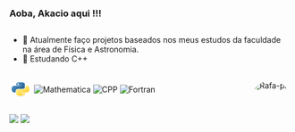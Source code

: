 ### Aoba, Akacio aqui !!!
##
- 🔭 Atualmente faço projetos baseados nos meus estudos da faculdade na área de Física e Astronomia.
- 🌱 Estudando C++
<div style="display: inline_block"><br>
  <img align="center" alt="Python" height="30" width="40" src="https://raw.githubusercontent.com/devicons/devicon/master/icons/python/python-original.svg">
  <img align="center" alt="Mathematica" height="30" width="40" src="https://www.logo.wine/a/logo/Wolfram_Mathematica/Wolfram_Mathematica-Logo.wine.svg">
  <img align="center" alt="CPP" height="30" width="40" src="https://cdn.jsdelivr.net/gh/devicons/devicon/icons/cplusplus/cplusplus-original.svg">
  <img align="center" alt="Fortran" height="30" width="40" src="https://upload.wikimedia.org/wikipedia/commons/thumb/b/b8/Fortran_logo.svg/255px-Fortran_logo.svg.png?20201010021443">
  
  <img align="right" alt="Rafa-pic" height="150" style="border-radius:50px;" src="https://preview.redd.it/821jrbzchww81.gif?width=600&auto=webp&s=0b7323631e03273e6787c517e75b9ada8abee8eb">
</div>
  
  ##
 
<div> 
  <a href="https://www.instagram.com/akacioow" target="_blank"><img src="https://img.shields.io/badge/-Instagram-%23E4405F?style=for-the-badge&logo=instagram&logoColor=white" target="_blank"></a>
  <a href = "mailto:victor.mor.acacio@gmail.com"><img src="https://img.shields.io/badge/-Gmail-%23333?style=for-the-badge&logo=gmail&logoColor=white" target="_blank"></a>
</div>

  ##
